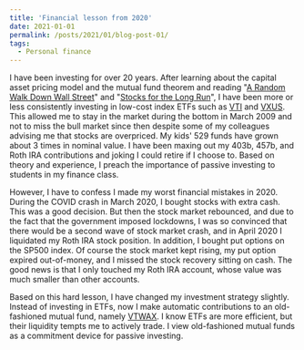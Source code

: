```yaml
---
title: 'Financial lesson from 2020'
date: 2021-01-01
permalink: /posts/2021/01/blog-post-01/
tags:
  - Personal finance
---
```


I have been investing for over 20 years. After learning about the capital asset pricing model and the mutual fund theorem and reading "[A Random Walk Down Wall Street](https://www.amazon.com/Random-Walk-Down-Wall-Street/dp/0393358380)" and "[Stocks for the Long Run](https://www.amazon.com/Stocks-Long-Run-Definitive-Investment/dp/0071800514)", I have been more or less consistently investing in low-cost index ETFs such as [VTI](https://investor.vanguard.com/etf/profile/VTI) and [VXUS](https://investor.vanguard.com/etf/profile/VXUS). This allowed me to stay in the market during the bottom in March 2009 and not to miss the bull market since then despite some of my colleagues advising me that stocks are overpriced. My kids' 529 funds have grown about 3 times in nominal value. I have been maxing out my 403b, 457b, and Roth IRA contributions and joking I could retire if I choose to. Based on theory and experience, I preach the importance of passive investing to students in my finance class.

However, I have to confess I made my worst financial mistakes in 2020. During the COVID crash in March 2020, I bought stocks with extra cash. This was a good decision. But then the stock market rebounced, and due to the fact that the government imposed lockdowns, I was so convinced that there would be a second wave of stock market crash, and in April 2020 I liquidated my Roth IRA stock position. In addition, I bought put options on the SP500 index. Of course the stock market kept rising, my put option expired out-of-money, and I missed the stock recovery sitting on cash. The good news is that I only touched my Roth IRA account, whose value was much smaller than other accounts.

Based on this hard lesson, I have changed my investment strategy slightly. Instead of investing in ETFs, now I make automatic contributions to an old-fashioned mutual fund, namely [VTWAX](https://investor.vanguard.com/mutual-funds/profile/VTWAX). I know ETFs are more efficient, but their liquidity tempts me to actively trade. I view old-fashioned mutual funds as a commitment device for passive investing.
